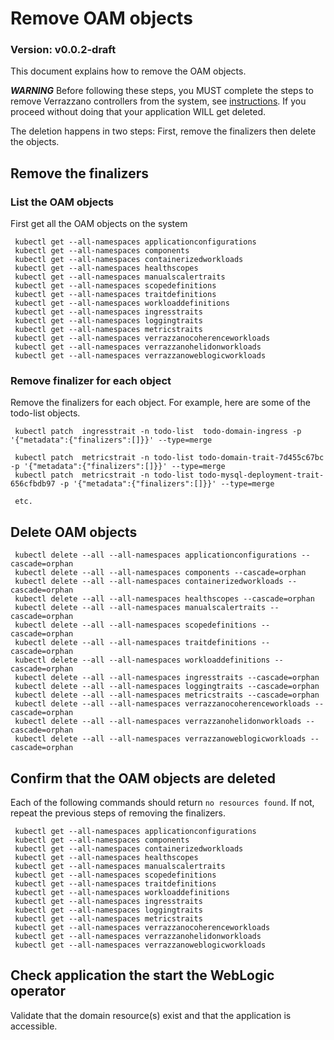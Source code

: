 # Remove OAM objects

### Version: v0.0.2-draft
This document explains how to remove the OAM objects.

***WARNING*** Before following these steps, you MUST complete the steps to remove Verrazzano controllers from the system, 
see [instructions](../phase1/disable-verrazzano.md).  If you proceed without doing that your application WILL get deleted.

The deletion happens in two steps: First, remove the finalizers then delete the objects.

## Remove the finalizers

### List the OAM objects
First get all the OAM objects on the system
```text
 kubectl get --all-namespaces applicationconfigurations
 kubectl get --all-namespaces components
 kubectl get --all-namespaces containerizedworkloads
 kubectl get --all-namespaces healthscopes
 kubectl get --all-namespaces manualscalertraits
 kubectl get --all-namespaces scopedefinitions
 kubectl get --all-namespaces traitdefinitions
 kubectl get --all-namespaces workloaddefinitions
 kubectl get --all-namespaces ingresstraits
 kubectl get --all-namespaces loggingtraits
 kubectl get --all-namespaces metricstraits
 kubectl get --all-namespaces verrazzanocoherenceworkloads
 kubectl get --all-namespaces verrazzanohelidonworkloads
 kubectl get --all-namespaces verrazzanoweblogicworkloads
```

### Remove finalizer for each object
Remove the finalizers for each object.  For example, here are some of the todo-list objects.
```text
 kubectl patch  ingresstrait -n todo-list  todo-domain-ingress -p '{"metadata":{"finalizers":[]}}' --type=merge
 
 kubectl patch  metricstrait -n todo-list todo-domain-trait-7d455c67bc  -p '{"metadata":{"finalizers":[]}}' --type=merge
 kubectl patch  metricstrait -n todo-list todo-mysql-deployment-trait-656cfbdb97 -p '{"metadata":{"finalizers":[]}}' --type=merge
 
 etc.
```

## Delete OAM objects
```text
 kubectl delete --all --all-namespaces applicationconfigurations --cascade=orphan
 kubectl delete --all --all-namespaces components --cascade=orphan
 kubectl delete --all --all-namespaces containerizedworkloads --cascade=orphan
 kubectl delete --all --all-namespaces healthscopes --cascade=orphan
 kubectl delete --all --all-namespaces manualscalertraits --cascade=orphan
 kubectl delete --all --all-namespaces scopedefinitions --cascade=orphan
 kubectl delete --all --all-namespaces traitdefinitions --cascade=orphan
 kubectl delete --all --all-namespaces workloaddefinitions --cascade=orphan
 kubectl delete --all --all-namespaces ingresstraits --cascade=orphan
 kubectl delete --all --all-namespaces loggingtraits --cascade=orphan
 kubectl delete --all --all-namespaces metricstraits --cascade=orphan
 kubectl delete --all --all-namespaces verrazzanocoherenceworkloads --cascade=orphan
 kubectl delete --all --all-namespaces verrazzanohelidonworkloads --cascade=orphan
 kubectl delete --all --all-namespaces verrazzanoweblogicworkloads --cascade=orphan
```
## Confirm that the OAM objects are deleted
Each of the following commands should return `no resources found`.  If not, repeat the previous steps of removing the finalizers.

```text
 kubectl get --all-namespaces applicationconfigurations
 kubectl get --all-namespaces components
 kubectl get --all-namespaces containerizedworkloads
 kubectl get --all-namespaces healthscopes
 kubectl get --all-namespaces manualscalertraits
 kubectl get --all-namespaces scopedefinitions
 kubectl get --all-namespaces traitdefinitions
 kubectl get --all-namespaces workloaddefinitions
 kubectl get --all-namespaces ingresstraits
 kubectl get --all-namespaces loggingtraits
 kubectl get --all-namespaces metricstraits
 kubectl get --all-namespaces verrazzanocoherenceworkloads
 kubectl get --all-namespaces verrazzanohelidonworkloads
 kubectl get --all-namespaces verrazzanoweblogicworkloads
```


## Check application the start the WebLogic operator
Validate that the domain resource(s) exist and that the application is accessible.
